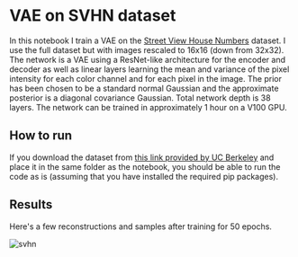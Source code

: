 # VAE on SVHN dataset

In this notebook I train a VAE on the [Street View House Numbers](http://ufldl.stanford.edu/housenumbers/) dataset. I use the full dataset but with images rescaled to 16x16 (down from 32x32). The network is a VAE using a ResNet-like architecture for the encoder and decoder as well as linear layers learning the mean and variance of the pixel intensity for each color channel and for each pixel in the image. The prior has been chosen to be a standard normal Gaussian and the approximate posterior is a diagonal covariance Gaussian. Total network depth is 38 layers. The network can be trained in approximately 1 hour on a V100 GPU.

## How to run

If you download the dataset from [this link provided by UC Berkeley](https://drive.google.com/file/d/1D4mpm1mEJd1xVq_xANCD58pLIOeiny0L/view?usp=sharing) and place it in the same folder as the notebook, you should be able to run the code as is (assuming that you have installed the required pip packages).

## Results

Here's a few reconstructions and samples after training for 50 epochs.

![svhn](https://i.imgur.com/AKHf6Y1.png)
